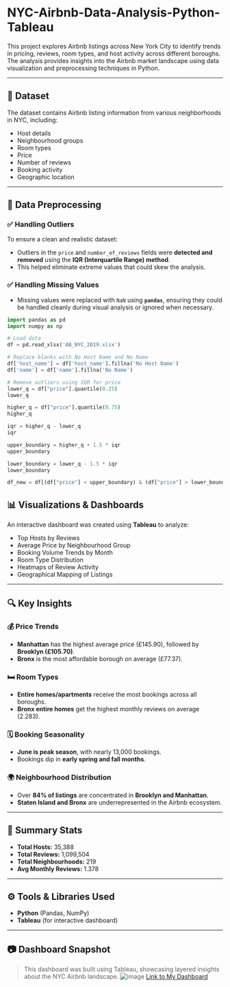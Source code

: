 # NYC-Airbnb-Data-Analysis-Python-Tableau

This project explores Airbnb listings across New York City to identify trends in pricing, reviews, room types, and host activity across different boroughs. The analysis provides insights into the Airbnb market landscape using data visualization and preprocessing techniques in Python.

---

## 📁 Dataset

The dataset contains Airbnb listing information from various neighborhoods in NYC, including:

- Host details  
- Neighbourhood groups  
- Room types  
- Price  
- Number of reviews  
- Booking activity  
- Geographic location  

---

## 🧹 Data Preprocessing

### ✅ Handling Outliers

To ensure a clean and realistic dataset:

- Outliers in the `price` and `number_of_reviews` fields were **detected and removed** using the **IQR (Interquartile Range) method**.
- This helped eliminate extreme values that could skew the analysis.

### ✅ Handling Missing Values

- Missing values were replaced with `NaN` using **`pandas`**, ensuring they could be handled cleanly during visual analysis or ignored when necessary.

```python
import pandas as pd
import numpy as np

# Load data
df = pd.read_xlsx('AB_NYC_2019.xlsx')

# Replace blanks with No Host Name and No Name
df['host_name'] = df['host_name'].fillna('No Host Name')
df['name'] = df['name'].fillna('No Name')

# Remove outliers using IQR for price
lower_q = df["price"].quantile(0.25)
lower_q

higher_q = df["price"].quantile(0.75)
higher_q

iqr = higher_q - lower_q
iqr

upper_boundary = higher_q + 1.5 * iqr
upper_boundary

lower_boundary = lower_q - 1.5 * iqr
lower_boundary

df_new = df[(df["price"] < upper_boundary) & (df["price"] > lower_boundary)]
```

## 📊 Visualizations & Dashboards

An interactive dashboard was created using **Tableau** to analyze:

- Top Hosts by Reviews  
- Average Price by Neighbourhood Group  
- Booking Volume Trends by Month  
- Room Type Distribution  
- Heatmaps of Review Activity  
- Geographical Mapping of Listings  

---

## 🔍 Key Insights

### 💰 Price Trends

- **Manhattan** has the highest average price (£145.90), followed by **Brooklyn (£105.70)**.  
- **Bronx** is the most affordable borough on average (£77.37).  

### 🛏️ Room Types

- **Entire homes/apartments** receive the most bookings across all boroughs.  
- **Bronx entire homes** get the highest monthly reviews on average (2.283).  

### 🗓️ Booking Seasonality

- **June is peak season**, with nearly 13,000 bookings.  
- Bookings dip in **early spring and fall months**.  

### 🌍 Neighbourhood Distribution

- Over **84% of listings** are concentrated in **Brooklyn and Manhattan**.  
- **Staten Island and Bronx** are underrepresented in the Airbnb ecosystem.  

---

## 📌 Summary Stats

- **Total Hosts:** 35,388  
- **Total Reviews:** 1,099,504  
- **Total Neighbourhoods:** 219  
- **Avg Monthly Reviews:** 1.378  

---

## ⚙️ Tools & Libraries Used

- **Python** (Pandas, NumPy)  
- **Tableau** (for interactive dashboard)  

---

## 📷 Dashboard Snapshot

> This dashboard was built using Tableau, showcasing layered insights about the NYC Airbnb landscape.
> ![image](https://github.com/user-attachments/assets/51a54440-e998-447f-97e2-89f67c1ba62e)
> [Link to My Dashboard](https://public.tableau.com/app/profile/krishan.mehta/viz/airbnb_17497241815260/Dashboard1#1)


